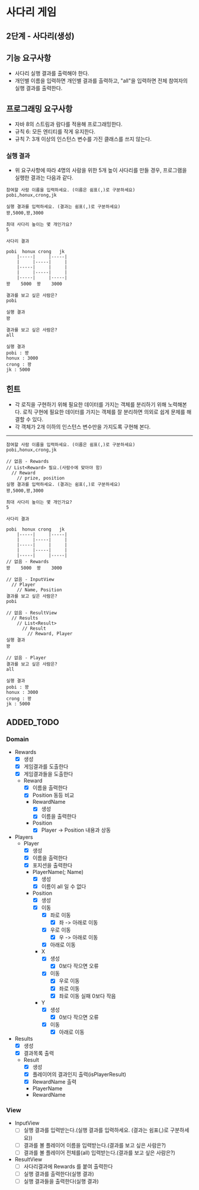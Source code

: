 # 사다리 게임
## 2단계 - 사다리(생성)

## 기능 요구사항
* 사다리 실행 결과를 출력해야 한다.
* 개인별 이름을 입력하면 개인별 결과를 출력하고, "all"을 입력하면 전체 참여자의 실행 결과를 출력한다.
  
## 프로그래밍 요구사항
* 자바 8의 스트림과 람다를 적용해 프로그래밍한다.
* 규칙 6: 모든 엔티티를 작게 유지한다.
* 규칙 7: 3개 이상의 인스턴스 변수를 가진 클래스를 쓰지 않는다.

### 실행 결과
* 위 요구사항에 따라 4명의 사람을 위한 5개 높이 사다리를 만들 경우, 프로그램을 실행한 결과는 다음과 같다.

```
참여할 사람 이름을 입력하세요. (이름은 쉼표(,)로 구분하세요)
pobi,honux,crong,jk

실행 결과를 입력하세요. (결과는 쉼표(,)로 구분하세요)
꽝,5000,꽝,3000

최대 사다리 높이는 몇 개인가요?
5

사다리 결과

pobi  honux crong   jk
    |-----|     |-----|
    |     |-----|     |
    |-----|     |     |
    |     |-----|     |
    |-----|     |-----|
꽝    5000  꽝    3000

결과를 보고 싶은 사람은?
pobi

실행 결과
꽝

결과를 보고 싶은 사람은?
all

실행 결과
pobi : 꽝
honux : 3000
crong : 꽝
jk : 5000
```

## 힌트
* 각 로직을 구현하기 위해 필요한 데이터를 가지는 객체를 분리하기 위해 노력해본다. 로직 구현에 필요한 데이터를 가지는 객체를 잘 분리하면 의외로 쉽게 문제를 해결할 수 있다.
* 각 객체가 2개 이하의 인스턴스 변수만을 가지도록 구현해 본다.

---

```
참여할 사람 이름을 입력하세요. (이름은 쉼표(,)로 구분하세요)
pobi,honux,crong,jk

// 없음 - Rewards
// List<Reward> 필요.(사람수에 맞아야 함)
  // Reward
    // prize, position
실행 결과를 입력하세요. (결과는 쉼표(,)로 구분하세요)
꽝,5000,꽝,3000

최대 사다리 높이는 몇 개인가요?
5

사다리 결과

pobi  honux crong   jk
    |-----|     |-----|
    |     |-----|     |
    |-----|     |     |
    |     |-----|     |
    |-----|     |-----|
// 없음 - Rewards 
꽝    5000  꽝    3000

// 없음 - InputView
  // Player
    // Name, Position
결과를 보고 싶은 사람은?
pobi

// 없음 - ResultView
  // Results
    // List<Result>
      // Result
        // Reward, Player
실행 결과
꽝

// 없음 - Player
결과를 보고 싶은 사람은?
all

실행 결과
pobi : 꽝
honux : 3000
crong : 꽝
jk : 5000
```

## ADDED_TODO
### Domain
* Rewards
  - [x] 생성  
  - [x] 게임결과를 도출한다  
  - [x] 게임결과들을 도출한다 
  * Reward
    - [x] 이름을 출력한다
    - [x] Position 동등 비교
    * RewardName
      - [x] 생성
      - [x] 이름을 출력한다
    * Position
      - [x] Player -> Position 내용과 상동
* Players
  * Player
    - [x] 생성
    - [x] 이름을 출력한다
    - [x] 포지션을 출력한다
    * PlayerName(; Name)
      - [x] 생성
      - [x] 이름이 all 일 수 없다
    * Position
      - [x] 생성
      - [x] 이동
        - [x] 좌로 이동
          - [x] 좌 -> 아래로 이동
        - [x] 우로 이동
          - [x] 우 -> 아래로 이동
        - [x] 아래로 이동
      * X
        - [x] 생성
          - [x] 0보다 작으면 오류
        - [x] 이동
          - [x] 우로 이동
          - [x] 좌로 이동
          - [x] 좌로 이동 실패 0보다 작음
      * Y
        - [x] 생성
          - [x] 0보다 작으면 오류
        - [x] 이동
          - [x] 아래로 이동
* Results
  - [x] 생성
  - [x] 결과목록 출력
  * Result
    - [x] 생성
    - [x] 플레이어의 결과인지 출력(isPlayerResult)
    - [x] RewardName 출력
    * PlayerName
    * RewardName
### View
* InputView
  - [ ] 실행 결과를 입력받는다.(실행 결과를 입력하세요. (결과는 쉼표(,)로 구분하세요))
  - [ ] 결과를 볼 플레이어 이름을 입력받는다.(결과를 보고 싶은 사람은?)
  - [ ] 결과를 볼 플레이어 전체를(all) 입력받는다.(결과를 보고 싶은 사람은?)
* ResultView
  - [ ] 사다리결과에 Rewards 를 붙여 출력한다
  - [ ] 실행 결과를 출력한다(실행 결과)
  - [ ] 실행 결과들을 출력한다(실행 결과)